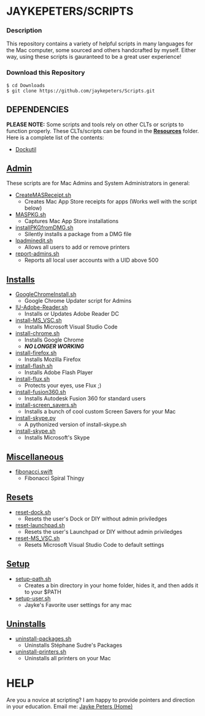 # **JAYKEPETERS/SCRIPTS**

### **Description**
This repository contains a variety of helpful scripts in many languages for the Mac computer, some sourced and others handcrafted by myself. Either way, using these scripts is gauranteed to be a great user experience!

### Download this Repository
```
$ cd Downloads
$ git clone https://github.com/jaykepeters/Scripts.git
```

## **DEPENDENCIES**
**PLEASE NOTE:** Some scripts and tools rely on other CLTs or scripts to function properly. These CLTs/scripts can be found in the [**Resources**](./Resources) folder. Here is a complete list of the contents:
-   [Dockutil](./Resources/dockutil)

## **[Admin](./Admin)**
These scripts are for Mac Admins and System Administrators in general:
-   [CreateMASReceipt.sh](./Admin/CreateMASReceipt.sh)
    -   Creates Mac App Store receipts for apps (Works well with the script below)
-   [MASPKG.sh](./Admin/MASPKG.sh)
    -   Captures Mac App Store installations
-   [installPKGfromDMG.sh](./Admin/installPKGfromDMG.sh)
    -   Silently installs a package from a DMG file
-   [lpadminedit.sh](./Admin/lpadminedit.sh)
    -   Allows all users to add or remove printers
- [report-admins.sh](./Admin/report-admins.sh)
    - Reports all local user accounts with a UID above 500

## **[Installs](./Installs)**
- [GoogleChromeInstall.sh](./Installs/GoogleChromeInstall.sh)
    - Google Chrome Updater script for Admins
- [IU-Adobe-Reader.sh](./Installs/IU-Adobe-Reader.sh)
    - Installs or Updates Adobe Reader DC
- [install-MS_VSC.sh](./Installs/install-MS_VSC.sh)
    - Installs Microsoft Visual Studio Code 
- [install-chrome.sh](./Installs/install-chrome.sh)
    - Installs Google Chrome
    - ***NO LONGER WORKING***
- [install-firefox.sh](./Installs/install-firefox.sh)
    - Installs Mozilla Firefox
- [install-flash.sh](./Installs/install-flash.sh)
    - Installs Adobe Flash Player
- [install-flux.sh](./Installs/install-flux.sh)
    - Protects your eyes, use Flux ;)
- [install-fusion360.sh](./Installs/install-fusion360.sh)
    - Installs Autodesk Fusion 360 for standard users
- [install-screen_savers.sh](./Installs/install-screen_savers.sh)
    - Installs a bunch of cool custom Screen Savers for your Mac
- [install-skype.py](./Installs/install-skype.py)
    - A pythonized version of install-skype.sh
- [install-skype.sh](./Installs/install-skype.sh)
    - Installs Microsoft's Skype

## **[Miscellaneous](./Misc.)**
- [fibonacci.swift](./Misc./fibonacci.swift)
    - Fibonacci Spiral Thingy

## **[Resets](./Resets)**
-   [reset-dock.sh](./Resets/reset-dock.sh)
    -   Resets the user's Dock or DIY without admin priviledges
-   [reset-launchpad.sh](./Resets/reset-launchpad.sh)
    - Resets the user's Launchpad or DIY without admin priviledges
-   [reset-MS_VSC.sh](./Resets/reset-MS_VSC.sh)
    -   Resets Microsoft Visual Studio Code to default settings

## **[Setup](./Setup)**
- [setup-path.sh](./Setup/setup-path.sh)
    - Creates a bin directory in your home folder, hides it, and then adds it to your $PATH
- [setup-user.sh](./Setup/setup-user.sh)
    - Jayke's Favorite user settings for any mac

## **[Uninstalls](./Uninstalls)**
- [uninstall-packages.sh](./Uninstalls/uninstall-packages.sh)
    - Uninstalls Stéphane Sudre's Packages 
- [uninstall-printers.sh](./Uninstalls/uninstall-printers.sh)
    - Uninstalls all printers on your Mac 
# **HELP**
Are you a novice at scripting? I am happy to provide pointers and direction in your education. Email me: <a href="mailto:jaykepeters@gmail.com?subject=I need help with the repository entitled Scripts">Jayke Peters (Home)</a>
